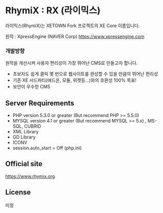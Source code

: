 RhymiX : RX (라이믹스)
=========================

라이믹스(RhymiX)는 XETOWN Fork 프로젝트의 XE Core 이름입니다.

원작 : XpressEngine (NAVER Corp) https://www.xpressengine.com

### 개발방향
원작을 개선시켜 사용자 편리성이 가장 뛰어난 CMS로 만들고자 합니다.

- 초보자도 쉽게 클릭 몇 번으로 웹사이트를 완성할 수 있을 만큼의 뛰어난 편리성
- 기존 XE 서드파티(애드온, 모듈, 위젯등...)와의 호환성 100% 목표!
- 보안이 우수한 CMS

## Server Requirements
* PHP version 5.3.0 or greater (But recommend PHP >= 5.5.0)
* MYSQL version 4.1 or greater (But recommend MYSQL >= 5.x) , MS-SQL, CUBRID
* XML Library
* GD Library
* ICONV
* session.auto_start = Off (php.ini)

## Official site
https://www.rhymix.org

## License
미정
